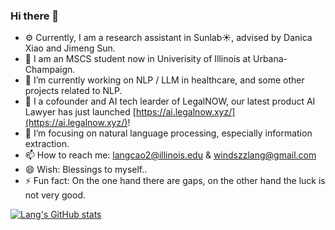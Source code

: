 ### Hi there 👋

- ⚙️ Currently, I am a research assistant in Sunlab☀️, advised by Danica Xiao and Jimeng Sun.
- 🏫 I am an MSCS student now in Univerisity of Illinois at Urbana-Champaign.
- 🔭 I’m currently working on NLP / LLM in healthcare, and some other projects related to NLP.
- 🔭 I a cofounder and AI tech learder of LegalNOW, our latest product AI Lawyer has just launched [https://ai.legalnow.xyz/](https://ai.legalnow.xyz/)!
- 🌱 I’m focusing on natural language processing, especially information extraction.
- 📫 How to reach me: langcao2@illinois.edu & windszzlang@gmail.com
- 😄 Wish: Blessings to myself..
- ⚡ Fun fact: On the one hand there are gaps, on the other hand the luck is not very good.

[![Lang's GitHub stats](https://github-readme-stats.vercel.app/api?username=windszzlang)](https://github.com/anuraghazra/github-readme-stats)

<!--
**windsOvO/windsOvO** is a ✨ _special_ ✨ repository because its `README.md` (this file) appears on your GitHub profile.

Here are some ideas to get you started:

- 🔭 I’m currently working on full stack software development, machine learning projects etc.
- 🌱 I’m currently learning machine learning, natural language processing, etc.
- 👯 I’m looking to collaborate on ...
- 🤔 I’m looking for help with ...
- 💬 Ask me about ...
- 📫 How to reach me: windszzlang@gmail.com
- 😄 Pronouns: ...
- ⚡ Fun fact: ...
-->

